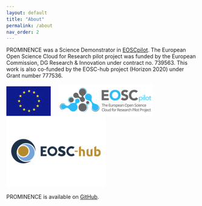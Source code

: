 ```yaml
---
layout: default
title: "About"
permalink: /about
nav_order: 2
---
```


PROMINENCE was a Science Demonstrator in [EOSCpilot](https://eoscpilot.eu/). The European Open Science Cloud for Research pilot project was funded by the European Commission, DG Research & Innovation under contract no. 739563. This work is also co-funded by the EOSC-hub project (Horizon 2020) under Grant number 777536.  

![EC logo](eu-logo.jpeg) &nbsp; &nbsp; ![EOSCpilot logo](eosc-pilot.png) &nbsp; &nbsp; ![EOSC-hub logo](eosc-hub.png)

PROMINENCE is available on [GitHub](https://github.com/prominence-eosc).
